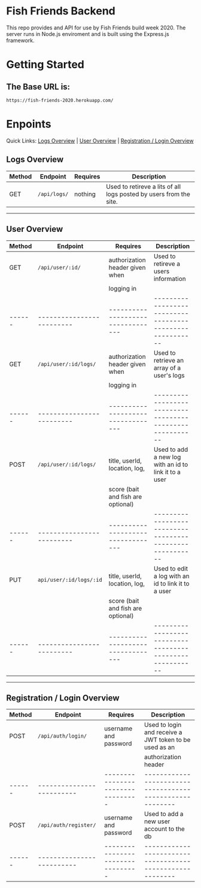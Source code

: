 # Fish Friends Backend
This repo provides and API for use by Fish Friends build week 2020.
The server runs in Node.js enviroment and is built using the Express.js framework.

# Getting Started
## The Base URL is:
```
https://fish-friends-2020.herokuapp.com/
```
# Enpoints
Quick Links: [Logs Overview](#logs-overview) | [User Overview](#user-overview) | [Registration / Login Overview](#regi-login-overview)

## Logs Overview
| Method | Endpoint                  | Requires                          | Description                                              |
|--------|---------------------------|-----------------------------------|----------------------------------------------------------|
|  GET   | `/api/logs/`              |              nothing              | Used to retireve a lits of all logs posted by users from the site.|

---

## User Overview
| Method | Endpoint                  | Requires                          | Description                                              |
| -------| ------------------------- | --------------------------------- | -------------------------------------------------------- |
|  GET   | `/api/user/:id/`          | authorization header given when   | Used to retireve a users information                     |
|        |                           | logging in                        |                                                          |
| ------ | ------------------------- | --------------------------------- | -------------------------------------------------------- |
|  GET   | `/api/user/:id/logs/`     | authorization header given when   | Used to retrieve an array of a user's logs               |
|        |                           | logging in                        |                                                          |
| ------ | ------------------------- | --------------------------------- | -------------------------------------------------------- |
|  POST  | `/api/user/:id/logs/`     | title, userId, location, log,     | Used to add a new log with an id to link it to a user    |
|        |                           | score (bait and fish are optional)|                                                          | 
| ------ | ------------------------- | --------------------------------- | -------------------------------------------------------- |
|  PUT   | `api/user/:id/logs/:id`   | title, userId, location, log,     | Used to edit a log with an id to link it to a user       |
|        |                           | score (bait and fish are optional)|                                                          |
| ------ | ------------------------- | --------------------------------- | -------------------------------------------------------- |

---

## Registration / Login Overview
| Method | Endpoint                  | Requires                          | Description                                              |
| ------ | ------------------------- | --------------------------------- | -------------------------------------------------------- |
|  POST  | `/api/auth/login/`        | username and password             | Used to login and receive a JWT token to be used as an  |
|        |                           |                                   | authorization header                                    |
| ------ | ------------------------- | --------------------------------- | -------------------------------------------------------- |
|  POST  | `/api/auth/register/`     | username and password             | Used to add a new user account to the db                |
| ------ | ------------------------- | --------------------------------- | -------------------------------------------------------- |
